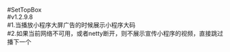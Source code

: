 #SetTopBox</br>
#v1.2.9.8</br>
#1.当播放小程序大屏广告的时候展示小程序大码</br>
#2.如果当前网络不可用，或者netty断开，则不展示宣传小程序的视频，直接跳过播下一个</br>



